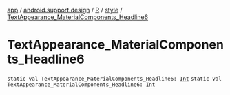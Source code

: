 [app](../../../index.md) / [android.support.design](../../index.md) / [R](../index.md) / [style](index.md) / [TextAppearance_MaterialComponents_Headline6](./-text-appearance_-material-components_-headline6.md)

# TextAppearance_MaterialComponents_Headline6

`static val TextAppearance_MaterialComponents_Headline6: `[`Int`](https://kotlinlang.org/api/latest/jvm/stdlib/kotlin/-int/index.html)
`static val TextAppearance_MaterialComponents_Headline6: `[`Int`](https://kotlinlang.org/api/latest/jvm/stdlib/kotlin/-int/index.html)